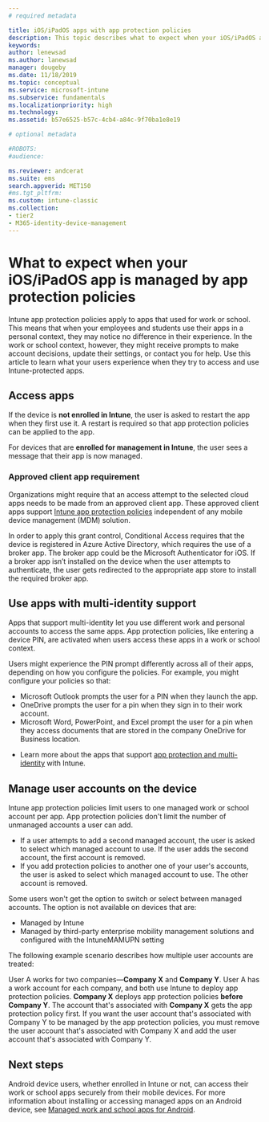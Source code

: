 ```yaml
---
# required metadata

title: iOS/iPadOS apps with app protection policies
description: This topic describes what to expect when your iOS/iPadOS app is managed by app protection policies.
keywords:
author: lenewsad
ms.author: lanewsad
manager: dougeby
ms.date: 11/18/2019
ms.topic: conceptual
ms.service: microsoft-intune
ms.subservice: fundamentals
ms.localizationpriority: high
ms.technology:
ms.assetid: b57e6525-b57c-4cb4-a84c-9f70ba1e8e19

# optional metadata

#ROBOTS:
#audience:

ms.reviewer: andcerat
ms.suite: ems
search.appverid: MET150
#ms.tgt_pltfrm:
ms.custom: intune-classic
ms.collection:
- tier2
- M365-identity-device-management
---
```


# What to expect when your iOS/iPadOS app is managed by app protection policies

Intune app protection policies apply to apps that used for work or school. This means that when your employees and students use their apps in a personal context, they may notice no difference in their experience. In the work or school context, however, they might receive prompts to make account decisions, update their settings, or contact you for help. Use this article to learn what your users experience when they try to access and use Intune-protected apps.  

## Access apps

If the device is **not enrolled in Intune**, the user is asked to restart the app when they first use it. A restart is required so that app protection policies can be applied to the app.

<!--- The following screenshot from the Skype app illustrates this restart request: --->

<!---  ![Screenshot of the iOS/iPadOS device showing PIN prompt](./media/end-user-mam-apps-ios/iOS_AppPINPrompt.png) --->

For devices that are **enrolled for management in Intune**, the user sees a message that their app is now managed.


### Approved client app requirement

Organizations might require that an access attempt to the selected cloud apps needs to be made from an approved client app. These approved client apps support [Intune app protection policies](/intune/app-protection-policy) independent of any mobile device management (MDM) solution.

In order to apply this grant control, Conditional Access requires that the device is registered in Azure Active Directory, which requires the use of a broker app. The broker app could be the Microsoft Authenticator for iOS. If a broker app isn’t installed on the device when the user attempts to authenticate, the user gets redirected to the appropriate app store to install the required broker app.


## Use apps with multi-identity support

Apps that support multi-identity let you use different work and personal accounts to access the same apps. App protection policies, like entering a device PIN, are activated when users access these apps in a work or school context.   

Users might experience the PIN prompt differently across all of their apps, depending on how you configure the policies.  For example, you might configure your policies so that:       
* Microsoft Outlook prompts the user for a PIN when they launch the app. 
* OneDrive prompts the user for a pin when they sign in to their work account.  
* Microsoft Word, PowerPoint, and Excel prompt the user for a pin when they access documents that are stored in the company OneDrive for Business location.  

- Learn more about the apps that support [app protection and multi-identity](https://www.microsoft.com/cloud-platform/microsoft-intune-apps) with Intune.  

## Manage user accounts on the device  

Intune app protection policies limit users to one managed work or school account per app. App protection policies don't limit the number of unmanaged accounts a user can add.   

- If a user attempts to add a second managed account, the user is asked to select which managed account to use. If the user adds the second account, the first account is removed.
- If you add protection policies to another one of your user's accounts, the user is asked to select which managed account to use. The other account is removed. 

Some users won't get the option to switch or select between managed accounts. The option is not available on devices that are:
* Managed by Intune  
* Managed by third-party enterprise mobility management solutions and configured with the IntuneMAMUPN setting 

The following example scenario describes how multiple user accounts are treated:  

User A works for two companies—**Company X** and **Company Y**. User A has a work account for each company, and both use Intune to deploy app protection policies. **Company X** deploys app protection policies **before** **Company Y**. The account that's associated with **Company X** gets the app protection policy first. If you want the user account that's associated with Company Y to be managed by the app protection policies, you must remove the user account that's associated with Company X and add the user account that's associated with Company Y.  

## Next steps  
Android device users, whether enrolled in Intune or not, can access their work or school apps securely from their mobile devices. For more information about installing or accessing managed apps on an Android device, see [Managed work and school apps for Android](../user-help/use-managed-apps-on-your-device-android.md).  
